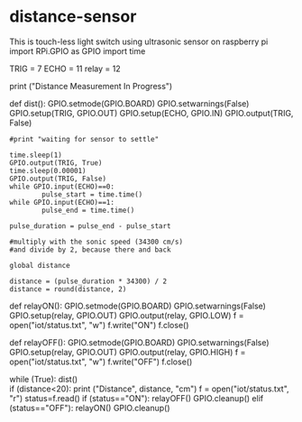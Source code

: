 # distance-sensor
This is touch-less light switch using ultrasonic sensor on raspberry pi
import RPi.GPIO as GPIO
import time

TRIG = 7
ECHO = 11
relay = 12

print ("Distance Measurement In Progress")

def dist():
	GPIO.setmode(GPIO.BOARD)
	GPIO.setwarnings(False)
	GPIO.setup(TRIG, GPIO.OUT)
	GPIO.setup(ECHO, GPIO.IN)
	GPIO.output(TRIG, False)
	
	#print "waiting for sensor to settle"
	
	time.sleep(1)
	GPIO.output(TRIG, True)
	time.sleep(0.00001)
	GPIO.output(TRIG, False)
	while GPIO.input(ECHO)==0:
			pulse_start = time.time()
	while GPIO.input(ECHO)==1:
			pulse_end = time.time()
	
	pulse_duration = pulse_end - pulse_start
	
	#multiply with the sonic speed (34300 cm/s)
	#and divide by 2, because there and back
	
	global distance
	
	distance = (pulse_duration * 34300) / 2
	distance = round(distance, 2)
	
def relayON():
	GPIO.setmode(GPIO.BOARD)
	GPIO.setwarnings(False)
	GPIO.setup(relay, GPIO.OUT)
	GPIO.output(relay, GPIO.LOW)
	f = open("iot/status.txt", "w")
	f.write("ON")
	f.close()
	
def relayOFF():
	GPIO.setmode(GPIO.BOARD)
	GPIO.setwarnings(False)
	GPIO.setup(relay, GPIO.OUT)
	GPIO.output(relay, GPIO.HIGH)
	f = open("iot/status.txt", "w")
	f.write("OFF")
	f.close()
	
while (True):
	dist()	
	if (distance<20):
            print ("Distance", distance, "cm")
            f = open("iot/status.txt", "r")
            status=f.read()
            if (status=="ON"):
                relayOFF()
                GPIO.cleanup()
            elif (status=="OFF"):
                relayON()
GPIO.cleanup()
